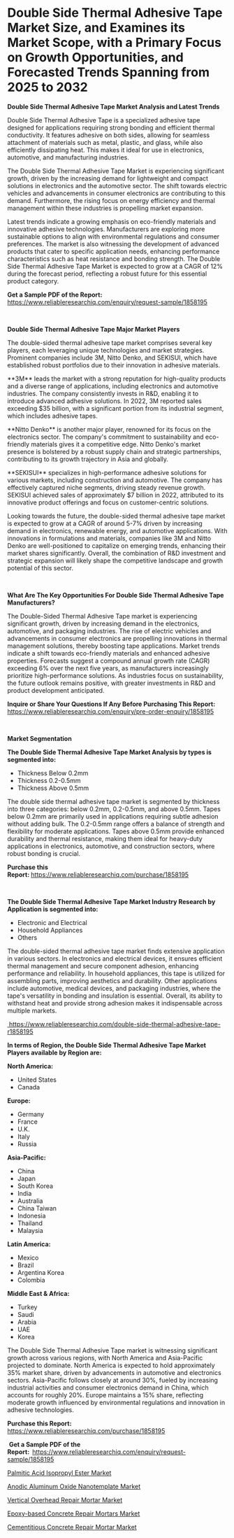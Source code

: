 <p><h1>Double Side Thermal Adhesive Tape Market Size, and Examines its Market Scope, with a Primary Focus on Growth Opportunities, and Forecasted Trends Spanning from 2025 to 2032</h1></p><p><strong>Double Side Thermal Adhesive Tape Market Analysis and Latest Trends</strong></p>
<p><p>Double Side Thermal Adhesive Tape is a specialized adhesive tape designed for applications requiring strong bonding and efficient thermal conductivity. It features adhesive on both sides, allowing for seamless attachment of materials such as metal, plastic, and glass, while also efficiently dissipating heat. This makes it ideal for use in electronics, automotive, and manufacturing industries.</p><p>The Double Side Thermal Adhesive Tape Market is experiencing significant growth, driven by the increasing demand for lightweight and compact solutions in electronics and the automotive sector. The shift towards electric vehicles and advancements in consumer electronics are contributing to this demand. Furthermore, the rising focus on energy efficiency and thermal management within these industries is propelling market expansion.</p><p>Latest trends indicate a growing emphasis on eco-friendly materials and innovative adhesive technologies. Manufacturers are exploring more sustainable options to align with environmental regulations and consumer preferences. The market is also witnessing the development of advanced products that cater to specific application needs, enhancing performance characteristics such as heat resistance and bonding strength. The Double Side Thermal Adhesive Tape Market is expected to grow at a CAGR of 12% during the forecast period, reflecting a robust future for this essential product category.</p></p>
<p><strong>Get a Sample PDF of the Report:&nbsp;</strong> <a href="https://www.reliableresearchiq.com/enquiry/request-sample/1858195?utm_campaign=1137&utm_medium=2&utm_source=Github&utm_content=ia&utm_term=03042025&utm_id=double-side-thermal-adhesive-tape">https://www.reliableresearchiq.com/enquiry/request-sample/1858195</a></p>
<p>&nbsp;</p>
<p><strong>Double Side Thermal Adhesive Tape Major Market Players</strong></p>
<p><p>The double-sided thermal adhesive tape market comprises several key players, each leveraging unique technologies and market strategies. Prominent companies include 3M, Nitto Denko, and SEKISUI, which have established robust portfolios due to their innovation in adhesive materials.</p><p>**3M** leads the market with a strong reputation for high-quality products and a diverse range of applications, including electronics and automotive industries. The company consistently invests in R&D, enabling it to introduce advanced adhesive solutions. In 2022, 3M reported sales exceeding $35 billion, with a significant portion from its industrial segment, which includes adhesive tapes.</p><p>**Nitto Denko** is another major player, renowned for its focus on the electronics sector. The company's commitment to sustainability and eco-friendly materials gives it a competitive edge. Nitto Denko's market presence is bolstered by a robust supply chain and strategic partnerships, contributing to its growth trajectory in Asia and globally.</p><p>**SEKISUI** specializes in high-performance adhesive solutions for various markets, including construction and automotive. The company has effectively captured niche segments, driving steady revenue growth. SEKISUI achieved sales of approximately $7 billion in 2022, attributed to its innovative product offerings and focus on customer-centric solutions.</p><p>Looking towards the future, the double-sided thermal adhesive tape market is expected to grow at a CAGR of around 5-7% driven by increasing demand in electronics, renewable energy, and automotive applications. With innovations in formulations and materials, companies like 3M and Nitto Denko are well-positioned to capitalize on emerging trends, enhancing their market shares significantly. Overall, the combination of R&D investment and strategic expansion will likely shape the competitive landscape and growth potential of this sector.</p></p>
<p>&nbsp;</p>
<p><strong>What Are The Key Opportunities For Double Side Thermal Adhesive Tape Manufacturers?</strong></p>
<p><p>The Double-Sided Thermal Adhesive Tape market is experiencing significant growth, driven by increasing demand in the electronics, automotive, and packaging industries. The rise of electric vehicles and advancements in consumer electronics are propelling innovations in thermal management solutions, thereby boosting tape applications. Market trends indicate a shift towards eco-friendly materials and enhanced adhesive properties. Forecasts suggest a compound annual growth rate (CAGR) exceeding 6% over the next five years, as manufacturers increasingly prioritize high-performance solutions. As industries focus on sustainability, the future outlook remains positive, with greater investments in R&D and product development anticipated.</p></p>
<p><strong>Inquire or Share Your Questions If Any Before Purchasing This Report:</strong> <a href="https://www.reliableresearchiq.com/enquiry/pre-order-enquiry/1858195?utm_campaign=1137&utm_medium=2&utm_source=Github&utm_content=ia&utm_term=03042025&utm_id=double-side-thermal-adhesive-tape">https://www.reliableresearchiq.com/enquiry/pre-order-enquiry/1858195</a></p>
<p>&nbsp;</p>
<p><strong>Market Segmentation</strong></p>
<p><strong>The Double Side Thermal Adhesive Tape Market Analysis by types is segmented into:</strong></p>
<p><ul><li>Thickness Below 0.2mm</li><li>Thickness 0.2-0.5mm</li><li>Thickness Above 0.5mm</li></ul></p>
<p><p>The double side thermal adhesive tape market is segmented by thickness into three categories: below 0.2mm, 0.2-0.5mm, and above 0.5mm. Tapes below 0.2mm are primarily used in applications requiring subtle adhesion without adding bulk. The 0.2-0.5mm range offers a balance of strength and flexibility for moderate applications. Tapes above 0.5mm provide enhanced durability and thermal resistance, making them ideal for heavy-duty applications in electronics, automotive, and construction sectors, where robust bonding is crucial.</p></p>
<p><strong>Purchase this Report:&nbsp;</strong><a href="https://www.reliableresearchiq.com/purchase/1858195?utm_campaign=1137&utm_medium=2&utm_source=Github&utm_content=ia&utm_term=03042025&utm_id=double-side-thermal-adhesive-tape">https://www.reliableresearchiq.com/purchase/1858195</a></p>
<p>&nbsp;</p>
<p><strong>The Double Side Thermal Adhesive Tape Market Industry Research by Application is segmented into:</strong></p>
<p><ul><li>Electronic and Electrical</li><li>Household Appliances</li><li>Others</li></ul></p>
<p><p>The double-sided thermal adhesive tape market finds extensive application in various sectors. In electronics and electrical devices, it ensures efficient thermal management and secure component adhesion, enhancing performance and reliability. In household appliances, this tape is utilized for assembling parts, improving aesthetics and durability. Other applications include automotive, medical devices, and packaging industries, where the tape's versatility in bonding and insulation is essential. Overall, its ability to withstand heat and provide strong adhesion makes it indispensable across multiple markets.</p></p>
<p><a href="https://www.reliableresearchiq.com/double-side-thermal-adhesive-tape-r1858195?utm_campaign=1137&utm_medium=2&utm_source=Github&utm_content=ia&utm_term=03042025&utm_id=double-side-thermal-adhesive-tape">&nbsp;https://www.reliableresearchiq.com/double-side-thermal-adhesive-tape-r1858195</a></p>
<p><strong>In terms of Region, the Double Side Thermal Adhesive Tape Market Players available by Region are:</strong></p>
<p>
    <p> <strong> North America: </strong>
        <ul>
            <li>United States</li>
            <li>Canada</li>
        </ul>
        </p> 
    <p> <strong> Europe: </strong>
        <ul>
            <li>Germany</li>
            <li>France</li>
            <li>U.K.</li>
            <li>Italy</li>
            <li>Russia</li>
        </ul>
        </p> 
    <p> <strong> Asia-Pacific: </strong>
        <ul>
            <li>China</li>
            <li>Japan</li>
            <li>South Korea</li>
            <li>India</li>
            <li>Australia</li>
            <li>China Taiwan</li>
            <li>Indonesia</li>
            <li>Thailand</li>
            <li>Malaysia</li>
        </ul>
        </p> 
    <p> <strong> Latin America: </strong>
        <ul>
            <li>Mexico</li>
            <li>Brazil</li>
            <li>Argentina Korea</li>
            <li>Colombia</li>
        </ul>
        </p> 
    <p> <strong> Middle East & Africa: </strong>
        <ul>
            <li>Turkey</li>
            <li>Saudi</li>
            <li>Arabia</li>
            <li>UAE</li>
            <li>Korea</li>
        </ul>
    </p>
    </p>
<p><p>The Double Side Thermal Adhesive Tape market is witnessing significant growth across various regions, with North America and Asia-Pacific projected to dominate. North America is expected to hold approximately 35% market share, driven by advancements in automotive and electronics sectors. Asia-Pacific follows closely at around 30%, fueled by increasing industrial activities and consumer electronics demand in China, which accounts for roughly 20%. Europe maintains a 15% share, reflecting moderate growth influenced by environmental regulations and innovation in adhesive technologies.</p></p>
<p><strong>Purchase this Report: </strong><a href="https://www.reliableresearchiq.com/purchase/1858195?utm_campaign=1137&utm_medium=2&utm_source=Github&utm_content=ia&utm_term=03042025&utm_id=double-side-thermal-adhesive-tape">https://www.reliableresearchiq.com/purchase/1858195</a></p>
<p>&nbsp;<strong>Get a Sample PDF of the Report:&nbsp;&nbsp;</strong><a href="https://www.reliableresearchiq.com/enquiry/request-sample/1858195?utm_campaign=1137&utm_medium=2&utm_source=Github&utm_content=ia&utm_term=03042025&utm_id=double-side-thermal-adhesive-tape">https://www.reliableresearchiq.com/enquiry/request-sample/1858195</a></p>
<p><strong></strong></p>
<p><p><a href="https://github.com/omemaeuseda/Market-Research-Report-List-1/blob/main/palmitic-acid-isopropyl-ester-market.md?utm_campaign=1137&utm_medium=2&utm_source=Github&utm_content=ia&utm_term=03042025&utm_id=double-side-thermal-adhesive-tape">Palmitic Acid Isopropyl Ester Market</a></p><p><a href="https://github.com/doganaqev/Market-Research-Report-List-1/blob/main/anodic-aluminum-oxide-nanotemplate-market.md?utm_campaign=1137&utm_medium=2&utm_source=Github&utm_content=ia&utm_term=03042025&utm_id=double-side-thermal-adhesive-tape">Anodic Aluminum Oxide Nanotemplate Market</a></p><p><a href="https://github.com/navodfetiya/Market-Research-Report-List-1/blob/main/vertical-overhead-repair-mortar-market.md?utm_campaign=1137&utm_medium=2&utm_source=Github&utm_content=ia&utm_term=03042025&utm_id=double-side-thermal-adhesive-tape">Vertical Overhead Repair Mortar Market</a></p><p><a href="https://github.com/burnicndole/Market-Research-Report-List-1/blob/main/epoxy-based-concrete-repair-mortars-market.md?utm_campaign=1137&utm_medium=2&utm_source=Github&utm_content=ia&utm_term=03042025&utm_id=double-side-thermal-adhesive-tape">Epoxy-based Concrete Repair Mortars Market</a></p><p><a href="https://github.com/cevzarvargem/Market-Research-Report-List-1/blob/main/cementitious-concrete-repair-mortar-market.md?utm_campaign=1137&utm_medium=2&utm_source=Github&utm_content=ia&utm_term=03042025&utm_id=double-side-thermal-adhesive-tape">Cementitious Concrete Repair Mortar Market</a></p></p>